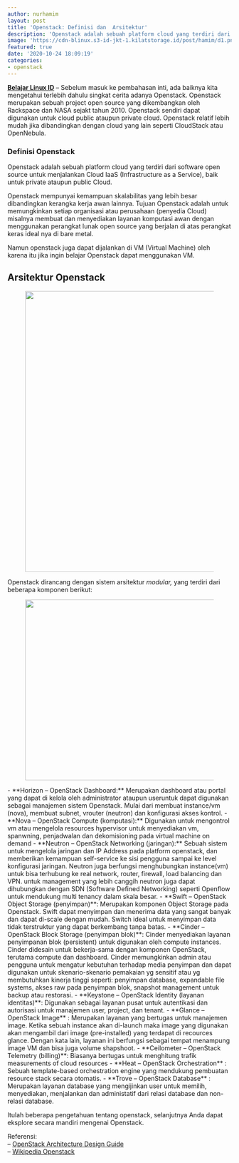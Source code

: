 ```yaml
---
author: nurhamim
layout: post
title: 'Openstack: Definisi dan  Arsitektur'
description: 'Openstack adalah sebuah platform cloud yang terdiri dari software open source untuk menjalankan Cloud IaaS (Infrastructure as a Service), baik untuk private ataupun public Cloud'
image: 'https://cdn-blinux.s3-id-jkt-1.kilatstorage.id/post/hamim/d1.png'
featured: true
date: '2020-10-24 18:09:19'
categories:
- openstack
---
```


**[Belajar Linux ID](/)** – Sebelum masuk ke pembahasan inti, ada baiknya kita mengetahui terlebih dahulu singkat cerita adanya Openstack. Openstack merupakan sebuah project open source yang dikembangkan oleh Rackspace dan NASA sejakt tahun 2010. Openstack sendiri dapat digunakan untuk cloud public ataupun private cloud. Openstack relatif lebih mudah jika dibandingkan dengan cloud yang lain seperti CloudStack atau OpenNebula.

### Definisi Openstack

Openstack adalah sebuah platform cloud yang terdiri dari software open source untuk menjalankan Cloud IaaS (Infrastructure as a Service), baik untuk private ataupun public Cloud.

Openstack mempunyai kemampuan skalabilitas yang lebih besar dibandingkan kerangka kerja awan lainnya. Tujuan Openstack adalah untuk memungkinkan setiap organisasi atau perusahaan (penyedia Cloud) misalnya membuat dan menyediakan layanan komputasi awan dengan menggunakan perangkat lunak open source yang berjalan di atas perangkat keras ideal nya di bare metal.

Namun openstack juga dapat dijalankan di VM (Virtual Machine) oleh karena itu jika ingin belajar Openstack dapat menggunakan VM.

## Arsitektur Openstack

<figure class="aligncenter size-large"><img loading="lazy" width="1024" height="630" src="/content/images/wordpress/2020/10/openstack1-1024x630.png" alt="" class="wp-image-663" srcset="/content/images/wordpress/2020/10/openstack1-1024x630.png 1024w, /content/images/wordpress/2020/10/openstack1-300x185.png 300w, /content/images/wordpress/2020/10/openstack1-768x473.png 768w, /content/images/wordpress/2020/10/openstack1.png 1300w" sizes="(max-width: 1024px) 100vw, 1024px"></figure>

Openstack dirancang dengan sistem arsitektur _modular,_ yang terdiri dari beberapa komponen berikut:

<figure class="wp-block-image size-large"><img loading="lazy" width="720" height="405" src="/content/images/wordpress/2020/10/openstack-2.jpg" alt="" class="wp-image-664" srcset="/content/images/wordpress/2020/10/openstack-2.jpg 720w, /content/images/wordpress/2020/10/openstack-2-300x169.jpg 300w" sizes="(max-width: 720px) 100vw, 720px"></figure>
- **Horizon – OpenStack Dashboard:** Merupakan dashboard atau portal yang dapat di kelola oleh administrator ataupun useruntuk dapat digunakan sebagai manajemen sistem Openstack. Mulai dari membuat instance/vm (nova), membuat subnet, vrouter (neutron) dan konfigurasi akses kontrol.  
- **Nova – OpenStack Compute (komputasi):** Digunakan untuk mengontrol vm atau mengelola resources hypervisor untuk menyediakan vm, spanwning, penjadwalan dan dekomisioning pada virtual machine on demand  
- **Neutron – OpenStack Networking (jaringan):** Sebuah sistem untuk mengelola jaringan dan IP Address pada platform openstack, dan memberikan kemampuan self-service ke sisi pengguna sampai ke level konfigurasi jaringan. Neutron juga berfungsi menghubungkan instance(vm) untuk bisa terhubung ke real network, router, firewall, load balancing dan VPN. untuk management yang lebih canggih neutron juga dapat dihubungkan dengan SDN (Software Defined Networking) seperti Openflow untuk mendukung multi tenancy dalam skala besar.  
- **Swift – OpenStack Object Storage (penyimpan)**: Merupakan komponen Object Storage pada Openstack. Swift dapat menyimpan dan menerima data yang sangat banyak dan dapat di-scale dengan mudah. Switch ideal untuk menyimpan data tidak terstruktur yang dapat berkembang tanpa batas.  
- **Cinder – OpenStack Block Storage (penyimpan blok)**: Cinder menyediakan layanan penyimpanan blok (persistent) untuk digunakan oleh compute instances. Cinder didesain untuk bekerja-sama dengan komponen OpenStack, terutama compute dan dashboard. Cinder memungkinkan admin atau pengguna untuk mengatur kebutuhan terhadap media penyimpan dan dapat digunakan untuk skenario-skenario pemakaian yg sensitif atau yg membutuhkan kinerja tinggi seperti: penyimpan database, expandable file systems, akses raw pada penyimpan blok, snapshot management untuk backup atau restorasi.  
- **Keystone – OpenStack Identity (layanan identitas)**: Digunakan sebagai layanan pusat untuk autentikasi dan autorisasi untuk manajemen user, project, dan tenant.  
- **Glance – OpenStack Image** : Merupakan layanan yang bertugas untuk manajemen image. Ketika sebuah instance akan di-launch maka image yang digunakan akan mengambil dari image (pre-installed) yang terdapat di recources glance. Dengan kata lain, layanan ini berfungsi sebagai tempat menampung image VM dan bisa juga volume shapshoot.  
- **Ceilometer – OpenStack Telemetry (billing)**: Biasanya bertugas untuk menghitung trafik measurements of cloud resources  
- **Heat – OpenStack Orchestration** : Sebuah template-based orchestration engine yang mendukung pembuatan resource stack secara otomatis.  
- **Trove – OpenStack Database** : Merupakan layanan database yang mengijinkan user untuk memilih, menyediakan, menjalankan dan administatif dari relasi database dan non-relasi database.

Itulah beberapa pengetahuan tentang openstack, selanjutnya Anda dapat eksplore secara mandiri mengenai Openstack.   
  
Referensi:   
– [OpenStack Architecture Design Guide](https://docs.openstack.org/arch-design/)  
– [Wikipedia Openstack](https://en.wikipedia.org/wiki/OpenStack)